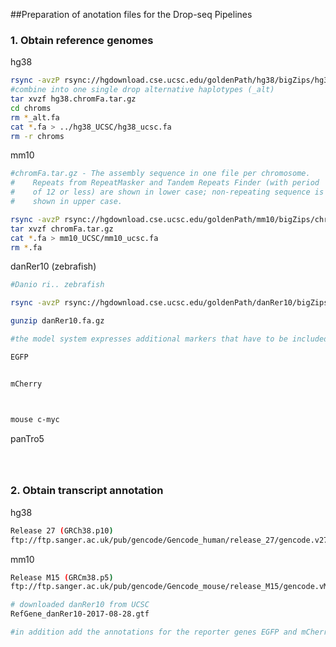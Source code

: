 ##Preparation of anotation files for the Drop-seq Pipelines



### 1. Obtain reference genomes



hg38
```bash
rsync -avzP rsync://hgdownload.cse.ucsc.edu/goldenPath/hg38/bigZips/hg38.chromFa.tar.gz .
#combine into one single drop alternative haplotypes (_alt)
tar xvzf hg38.chromFa.tar.gz
cd chroms
rm *_alt.fa
cat *.fa > ../hg38_UCSC/hg38_ucsc.fa
rm -r chroms
```



mm10

```bash
#chromFa.tar.gz - The assembly sequence in one file per chromosome.
#    Repeats from RepeatMasker and Tandem Repeats Finder (with period
#    of 12 or less) are shown in lower case; non-repeating sequence is
#    shown in upper case.

rsync -avzP rsync://hgdownload.cse.ucsc.edu/goldenPath/mm10/bigZips/chromFa.tar.gz .
tar xvzf chromFa.tar.gz
cat *.fa > mm10_UCSC/mm10_ucsc.fa
rm *.fa

```

danRer10 (zebrafish)

```bash
#Danio ri.. zebrafish

rsync -avzP rsync://hgdownload.cse.ucsc.edu/goldenPath/danRer10/bigZips/danRer10.fa.gz .

gunzip danRer10.fa.gz

#the model system expresses additional markers that have to be included in the reference genome:

EGFP


mCherry



mouse c-myc

```

panTro5

```bash




```



### 2. Obtain transcript annotation

hg38
```bash
Release 27 (GRCh38.p10)
ftp://ftp.sanger.ac.uk/pub/gencode/Gencode_human/release_27/gencode.v27.annotation.gtf.gz
```


mm10
```bash
Release M15 (GRCm38.p5)
ftp://ftp.sanger.ac.uk/pub/gencode/Gencode_mouse/release_M15/gencode.vM15.annotation.gtf.gz

```

```bash
# downloaded danRer10 from UCSC
RefGene_danRer10-2017-08-28.gtf

#in addition add the annotations for the reporter genes EGFP and mCherry, and the overexpressed oncogene c-myc




```
